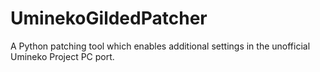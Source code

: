 # UminekoGildedPatcher
A Python patching tool which enables additional settings in the unofficial Umineko Project PC port.
